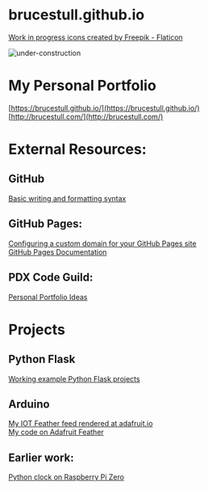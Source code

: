 # brucestull.github.io
<a href="https://www.flaticon.com/free-icons/work-in-progress" title="work in progress icons">Work in progress icons created by Freepik - Flaticon</a>
<!-- ![work-in-progress](https://user-images.githubusercontent.com/47562501/153714835-b8146786-c2da-4346-880b-1063d7df5882.png) -->
<!-- <img src='https://user-images.githubusercontent.com/47562501/153714835-b8146786-c2da-4346-880b-1063d7df5882.png' alt='Icon with text work in progress.'> -->
![under-construction](https://user-images.githubusercontent.com/47562501/153715092-aba59f72-18c8-4278-888f-c8e4e5c34010.png)



# My Personal Portfolio
[https://brucestull.github.io/](https://brucestull.github.io/)  
[http://brucestull.com/](http://brucestull.com/)

# External Resources:
## GitHub
[Basic writing and formatting syntax](https://docs.github.com/en/get-started/writing-on-github/getting-started-with-writing-and-formatting-on-github/basic-writing-and-formatting-syntax)
## GitHub Pages:
[Configuring a custom domain for your GitHub Pages site](https://docs.github.com/en/pages/configuring-a-custom-domain-for-your-github-pages-site)  
[GitHub Pages Documentation](https://docs.github.com/en/pages)  

## PDX Code Guild:
[Personal Portfolio Ideas](https://github.com/PdxCodeGuild/class_otter/blob/main/2%20Flask%20+%20HTML%20+%20CSS/labs/06%20Personal%20Portfolio.md)

# Projects
## Python Flask
[Working example Python Flask projects](https://github.com/brucestull/brucestull.github.io/tree/main/projects/flask_examples)


## Arduino
[My IOT Feather feed rendered at adafruit.io](https://io.adafruit.com/FlynntKnapp/dashboards/temperature-humidity-history)  
[My code on Adafruit Feather](https://github.com/brucestull/Arduino/blob/main/SendTempToIO_ESP8266_v02/SendTempToIO_ESP8266_v02.ino)  
  
## Earlier work:
[Python clock on Raspberry Pi Zero](https://github.com/brucestull/RaspberryPiClock)

 
